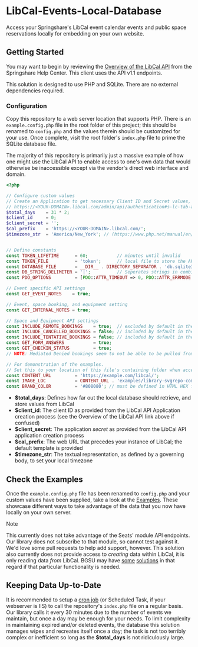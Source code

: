 # LibCal-Events-Local-Database
Access your Springshare's LibCal event calendar events and public space reservations locally for embedding on your own website.

## Getting Started

You may want to begin by reviewing the [Overview of the LibCal API](https://ask.springshare.com/libcal/faq/1407) from the Springshare Help Center. This client uses the API v1.1 endpoints.

This solution is designed to use PHP and SQLite. There are no external dependencies required.

### Configuration

Copy this repository to a web server location that supports PHP. There is an `example.config.php` file in the root folder of this project; this should be renamed to `config.php` and the values therein should be customized for your use. Once complete, visit the root folder's `index.php` file to prime the SQLite database file.

The majority of this repository is primarily just a massive example of how one might use the LibCal API to enable access to one's own data that would otherwise be inaccessible except via the vendor's direct web interface and domain.

```php
<?php

// Configure custom values
// Create an Application to get necessary Client ID and Secret values, and set proper access
// https://<YOUR-DOMAIN>.libcal.com/admin/api/authentication#s-lc-tab-authentication
$total_days    = 31 * 2;
$client_id     = 0;
$client_secret = '';
$cal_prefix    = 'https://<YOUR-DOMAIN>.libcal.com/';
$timezone_str  = 'America/New_York'; // (https://www.php.net/manual/en/timezones.php)


// Define constants
const TOKEN_LIFETIME      = 60;           // minutes until invalid
const TOKEN_FILE          = 'token';      // local file to store the API token
const DATABASE_FILE       = __DIR__ . DIRECTORY_SEPARATOR . 'db.sqlite3'; // local file to store the SQLite database
const DB_STRING_DELIMITER = '|';          // Seperates strings in combined TEXT fields
const PDO_OPTIONS         = [PDO::ATTR_TIMEOUT => 0, PDO::ATTR_ERRMODE => PDO::ERRMODE_EXCEPTION];

// Event specific API settings
const GET_EVENT_NOTES    = true;

// Event, space booking, and equipment setting
const GET_INTERNAL_NOTES = true;

// Space and Equipment API settings
const INCLUDE_REMOTE_BOOKINGS    = true;  // excluded by default in the API calls (booking integrations such as from Outlook or Google Sync)
const INCLUDE_CANCELLED_BOOKINGS = false; // included by default in the API calls
const INCLUDE_TENTATIVE_BOOKINGS = false; // included by default in the API calls
const GET_FORM_ANSWERS           = true;
const GET_CHECKIN_STATUS         = true;
// NOTE: Mediated Denied bookings seem to not be able to be pulled from the API (2024-10-08)

// For demonstration of the examples.
// Set this to your location of this file's containing folder when accessed from a web page:
const CONTENT_URL         = 'https://example.com/libcal/';
const IMAGE_LOC           = CONTENT_URL . 'examples/library-svgrepo-com.svg';
const BRAND_COLOR         = '#808080'; // must be defined in HTML HEX for the brochure example
```

- **$total_days**: Defines how far out the local database should retrieve, and store values from LibCal
- **$client_id**: The client ID as provided from the LibCal API Application creation process (see the Overview of the LibCal API link above if confused)
- **$client_secret**: The application _secret_ as provided from the LibCal API application creation process
- **$cal_prefix**: The web URL that precedes your instance of LibCal; the default template is provided
- **$timezone_str**: The textual representation, as defined by a governing body, to set your local timezone

## Check the Examples

Once the `example.config.php` file has been renamed to `config.php` and your custom values have been supplied, take a look at the [Examples](examples/). These showcase different ways to take advantage of the data that you now have locally on your own server.

> [!NOTE]
> This currently does not take advantage of the Seats' module API endpoints. Our library does not subscribe to that module, so cannot test against it. We'd love some pull requests to help add support, however. This solution also currently does not provide access to *creating* data within LibCal, it is only reading data *from* LibCal. BGSU may have [some](https://github.com/BGSU-LITS/libcal) [solutions](https://github.com/BGSU-LITS/book) in that regard if that particular functionality is needed.

## Keeping Data Up-to-Date

It is recommended to setup a [cron job](https://en.wikipedia.org/wiki/Cron) (or Scheduled Task, if your webserver is IIS) to call the repository's `index.php` file on a regular basis. Our library calls it every 30 minutes due to the number of events we maintain, but once a day may be enough for your needs. To limit complexity in maintaining expired and/or deleted events, the database this solution manages wipes and recreates itself once a day; the task is not too terribly complex or inefficient so long as the **$total_days** is not ridiculously large.
